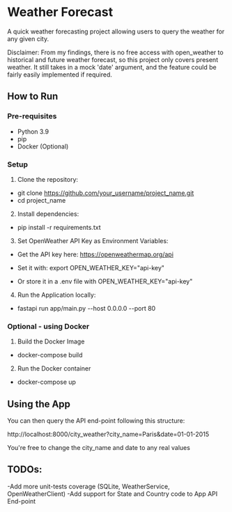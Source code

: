 # Weather Forecast

A quick weather forecasting project allowing users to query the weather for any given city.

Disclaimer: From my findings, there is no free access with open_weather to historical and future weather forecast, so this project only covers present weather. It still takes in a mock 'date' argument, and the feature could be fairly easily implemented if required.

## How to Run

### Pre-requisites

- Python 3.9
- pip
- Docker (Optional)

### Setup

1. Clone the repository:

- git clone https://github.com/your_username/project_name.git
- cd project_name

2. Install dependencies:

- pip install -r requirements.txt

3. Set OpenWeather API Key as Environment Variables:

- Get the API key here: https://openweathermap.org/api

- Set it with: export OPEN_WEATHER_KEY="api-key"

- Or store it in a .env file with OPEN_WEATHER_KEY="api-key"

4. Run the Application locally:

- fastapi run app/main.py --host 0.0.0.0 --port 80

### Optional - using Docker

1. Build the Docker Image

- docker-compose build

2. Run the Docker container

- docker-compose up

## Using the App

You can then query the API end-point following this structure:

http://localhost:8000/city_weather?city_name=Paris&date=01-01-2015

You're free to change the city_name and date to any real values

## TODOs:

-Add more unit-tests coverage (SQLite, WeatherService, OpenWeatherClient)
-Add support for State and Country code to App API End-point
